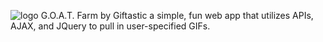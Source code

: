 ![logo](https://raw.githubusercontent.com/tmiess/Giftastic/master/assets/images/goatFarm.PNG)
G.O.A.T. Farm by Giftastic a simple, fun web app that utilizes APIs, AJAX, and JQuery to pull in user-specified GIFs.
